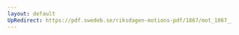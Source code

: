 ```yaml
---
layout: default
UpRedirect: https://pdf.swedeb.se/riksdagen-motions-pdf/1867/mot_1867__ak__00207/mot_1867__ak__00207_002.pdf
---
```

